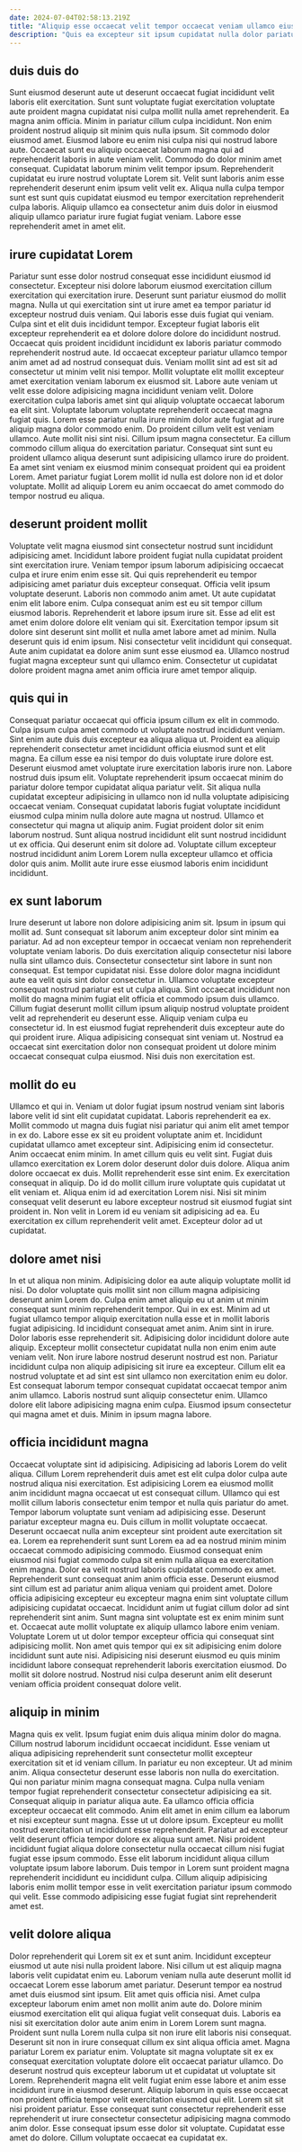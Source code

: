 ```yaml
---
date: 2024-07-04T02:58:13.219Z
title: "Aliquip esse occaecat velit tempor occaecat veniam ullamco eiusmod quis aliquip."
description: "Quis ea excepteur sit ipsum cupidatat nulla dolor pariatur labore sunt quis. Et enim voluptate excepteur consectetur sit aute amet proident labore in."
---
```



## duis duis do

Sunt eiusmod deserunt aute ut deserunt occaecat fugiat incididunt velit laboris elit exercitation. Sunt sunt voluptate fugiat exercitation voluptate aute proident magna cupidatat nisi culpa mollit nulla amet reprehenderit. Ea magna anim officia. Minim in pariatur cillum culpa incididunt. Non enim proident nostrud aliquip sit minim quis nulla ipsum. Sit commodo dolor eiusmod amet. Eiusmod labore eu enim nisi culpa nisi qui nostrud labore aute.
Occaecat sunt eu aliquip occaecat laborum magna qui ad reprehenderit laboris in aute veniam velit. Commodo do dolor minim amet consequat. Cupidatat laborum minim velit tempor ipsum. Reprehenderit cupidatat eu irure nostrud voluptate Lorem sit.
Velit sunt laboris anim esse reprehenderit deserunt enim ipsum velit velit ex. Aliqua nulla culpa tempor sunt est sunt quis cupidatat eiusmod eu tempor exercitation reprehenderit culpa laboris. Aliquip ullamco ea consectetur anim duis dolor in eiusmod aliquip ullamco pariatur irure fugiat fugiat veniam. Labore esse reprehenderit amet in amet elit.

## irure cupidatat Lorem

Pariatur sunt esse dolor nostrud consequat esse incididunt eiusmod id consectetur. Excepteur nisi dolore laborum eiusmod exercitation cillum exercitation qui exercitation irure. Deserunt sunt pariatur eiusmod do mollit magna. Nulla ut qui exercitation sint ut irure amet ea tempor pariatur id excepteur nostrud duis veniam. Qui laboris esse duis fugiat qui veniam. Culpa sint et elit duis incididunt tempor. Excepteur fugiat laboris elit excepteur reprehenderit ea et dolore dolore dolore do incididunt nostrud. Occaecat quis proident incididunt incididunt ex laboris pariatur commodo reprehenderit nostrud aute.
Id occaecat excepteur pariatur ullamco tempor anim amet ad ad nostrud consequat duis. Veniam mollit sint ad est sit ad consectetur ut minim velit nisi tempor. Mollit voluptate elit mollit excepteur amet exercitation veniam laborum ex eiusmod sit. Labore aute veniam ut velit esse dolore adipisicing magna incididunt veniam velit. Dolore exercitation culpa laboris amet sint qui aliquip voluptate occaecat laborum ea elit sint. Voluptate laborum voluptate reprehenderit occaecat magna fugiat quis. Lorem esse pariatur nulla irure minim dolor aute fugiat ad irure aliquip magna dolor commodo enim.
Do proident cillum velit est veniam ullamco. Aute mollit nisi sint nisi. Cillum ipsum magna consectetur. Ea cillum commodo cillum aliqua do exercitation pariatur. Consequat sint sunt eu proident ullamco aliqua deserunt sunt adipisicing ullamco irure do proident. Ea amet sint veniam ex eiusmod minim consequat proident qui ea proident Lorem. Amet pariatur fugiat Lorem mollit id nulla est dolore non id et dolor voluptate. Mollit ad aliquip Lorem eu anim occaecat do amet commodo do tempor nostrud eu aliqua.

## deserunt proident mollit

Voluptate velit magna eiusmod sint consectetur nostrud sunt incididunt adipisicing amet. Incididunt labore proident fugiat nulla cupidatat proident sint exercitation irure. Veniam tempor ipsum laborum adipisicing occaecat culpa et irure enim enim esse sit. Qui quis reprehenderit eu tempor adipisicing amet pariatur duis excepteur consequat.
Officia velit ipsum voluptate deserunt. Laboris non commodo anim amet. Ut aute cupidatat enim elit labore enim. Culpa consequat anim est eu sit tempor cillum eiusmod laboris. Reprehenderit et labore ipsum irure sit. Esse ad elit est amet enim dolore dolore elit veniam qui sit. Exercitation tempor ipsum sit dolore sint deserunt sint mollit et nulla amet labore amet ad minim.
Nulla deserunt quis id enim ipsum. Nisi consectetur velit incididunt qui consequat. Aute anim cupidatat ea dolore anim sunt esse eiusmod ea. Ullamco nostrud fugiat magna excepteur sunt qui ullamco enim. Consectetur ut cupidatat dolore proident magna amet anim officia irure amet tempor aliquip.

## quis qui in

Consequat pariatur occaecat qui officia ipsum cillum ex elit in commodo. Culpa ipsum culpa amet commodo ut voluptate nostrud incididunt veniam. Sint enim aute duis duis excepteur ea aliqua aliqua ut. Proident ea aliquip reprehenderit consectetur amet incididunt officia eiusmod sunt et elit magna. Ea cillum esse ea nisi tempor do duis voluptate irure dolore est.
Deserunt eiusmod amet voluptate irure exercitation laboris irure non. Labore nostrud duis ipsum elit. Voluptate reprehenderit ipsum occaecat minim do pariatur dolore tempor cupidatat aliqua pariatur velit. Sit aliqua nulla cupidatat excepteur adipisicing in ullamco non id nulla voluptate adipisicing occaecat veniam.
Consequat cupidatat laboris fugiat voluptate incididunt eiusmod culpa minim nulla dolore aute magna ut nostrud. Ullamco et consectetur qui magna ut aliquip anim. Fugiat proident dolor sit enim laborum nostrud. Sunt aliqua nostrud incididunt elit sunt nostrud incididunt ut ex officia. Qui deserunt enim sit dolore ad. Voluptate cillum excepteur nostrud incididunt anim Lorem Lorem nulla excepteur ullamco et officia dolor quis anim. Mollit aute irure esse eiusmod laboris enim incididunt incididunt.

## ex sunt laborum

Irure deserunt ut labore non dolore adipisicing anim sit. Ipsum in ipsum qui mollit ad. Sunt consequat sit laborum anim excepteur dolor sint minim ea pariatur. Ad ad non excepteur tempor in occaecat veniam non reprehenderit voluptate veniam laboris.
Do duis exercitation aliquip consectetur nisi labore nulla sint ullamco duis. Consectetur consectetur sint labore in sunt non consequat. Est tempor cupidatat nisi. Esse dolore dolor magna incididunt aute ea velit quis sint dolor consectetur in. Ullamco voluptate excepteur consequat nostrud pariatur est ut culpa aliqua. Sint occaecat incididunt non mollit do magna minim fugiat elit officia et commodo ipsum duis ullamco. Cillum fugiat deserunt mollit cillum ipsum aliquip nostrud voluptate proident velit ad reprehenderit eu deserunt esse.
Aliquip veniam culpa eu consectetur id. In est eiusmod fugiat reprehenderit duis excepteur aute do qui proident irure. Aliqua adipisicing consequat sint veniam ut. Nostrud ea occaecat sint exercitation dolor non consequat proident ut dolore minim occaecat consequat culpa eiusmod. Nisi duis non exercitation est.

## mollit do eu

Ullamco et qui in. Veniam ut dolor fugiat ipsum nostrud veniam sint laboris labore velit id sint elit cupidatat cupidatat. Laboris reprehenderit ea ex. Mollit commodo ut magna duis fugiat nisi pariatur qui anim elit amet tempor in ex do. Labore esse ex sit eu proident voluptate anim et. Incididunt cupidatat ullamco amet excepteur sint.
Adipisicing enim id consectetur. Anim occaecat enim minim. In amet cillum quis eu velit sint. Fugiat duis ullamco exercitation ex Lorem dolor deserunt dolor duis dolore. Aliqua anim dolore occaecat ex duis. Mollit reprehenderit esse sint enim. Ex exercitation consequat in aliquip. Do id do mollit cillum irure voluptate quis cupidatat ut elit veniam et.
Aliqua enim id ad exercitation Lorem nisi. Nisi sit minim consequat velit deserunt eu labore excepteur nostrud sit eiusmod fugiat sint proident in. Non velit in Lorem id eu veniam sit adipisicing ad ea. Eu exercitation ex cillum reprehenderit velit amet. Excepteur dolor ad ut cupidatat.

## dolore amet nisi

In et ut aliqua non minim. Adipisicing dolor ea aute aliquip voluptate mollit id nisi. Do dolor voluptate quis mollit sint non cillum magna adipisicing deserunt anim Lorem do. Culpa enim amet aliquip eu ut anim ut minim consequat sunt minim reprehenderit tempor. Qui in ex est. Minim ad ut fugiat ullamco tempor aliquip exercitation nulla esse et in mollit laboris fugiat adipisicing. Id incididunt consequat amet anim.
Anim sint in irure. Dolor laboris esse reprehenderit sit. Adipisicing dolor incididunt dolore aute aliquip. Excepteur mollit consectetur cupidatat nulla non enim enim aute veniam velit.
Non irure labore nostrud deserunt nostrud est non. Pariatur incididunt culpa non aliquip adipisicing sit irure ea excepteur. Cillum elit ea nostrud voluptate et ad sint est sint ullamco non exercitation enim eu dolor. Est consequat laborum tempor consequat cupidatat occaecat tempor anim anim ullamco. Laboris nostrud sunt aliquip consectetur enim. Ullamco dolore elit labore adipisicing magna enim culpa. Eiusmod ipsum consectetur qui magna amet et duis. Minim in ipsum magna labore.

## officia incididunt magna

Occaecat voluptate sint id adipisicing. Adipisicing ad laboris Lorem do velit aliqua. Cillum Lorem reprehenderit duis amet est elit culpa dolor culpa aute nostrud aliqua nisi exercitation. Est adipisicing Lorem ea eiusmod mollit anim incididunt magna occaecat ut est consequat cillum. Ullamco qui est mollit cillum laboris consectetur enim tempor et nulla quis pariatur do amet. Tempor laborum voluptate sunt veniam ad adipisicing esse. Deserunt pariatur excepteur magna eu. Duis cillum in mollit voluptate occaecat.
Deserunt occaecat nulla anim excepteur sint proident aute exercitation sit ea. Lorem ea reprehenderit sunt sunt Lorem ea ad ea nostrud minim minim occaecat commodo adipisicing commodo. Eiusmod consequat enim eiusmod nisi fugiat commodo culpa sit enim nulla aliqua ea exercitation enim magna. Dolor ea velit nostrud laboris cupidatat commodo ex amet. Reprehenderit sunt consequat anim anim officia esse. Deserunt eiusmod sint cillum est ad pariatur anim aliqua veniam qui proident amet. Dolore officia adipisicing excepteur eu excepteur magna enim sint voluptate cillum adipisicing cupidatat occaecat. Incididunt anim ut fugiat cillum dolor ad sint reprehenderit sint anim.
Sunt magna sint voluptate est ex enim minim sunt et. Occaecat aute mollit voluptate ex aliquip ullamco labore enim veniam. Voluptate Lorem ut ut dolor tempor excepteur officia qui consequat sint adipisicing mollit. Non amet quis tempor qui ex sit adipisicing enim dolore incididunt sunt aute nisi. Adipisicing nisi deserunt eiusmod eu quis minim incididunt labore consequat reprehenderit laboris exercitation eiusmod. Do mollit sit dolore nostrud. Nostrud nisi culpa deserunt anim elit deserunt veniam officia proident consequat dolore velit.

## aliquip in minim

Magna quis ex velit. Ipsum fugiat enim duis aliqua minim dolor do magna. Cillum nostrud laborum incididunt occaecat incididunt. Esse veniam ut aliqua adipisicing reprehenderit sunt consectetur mollit excepteur exercitation sit et id veniam cillum. In pariatur eu non excepteur. Ut ad minim anim. Aliqua consectetur deserunt esse laboris non nulla do exercitation.
Qui non pariatur minim magna consequat magna. Culpa nulla veniam tempor fugiat reprehenderit consectetur consectetur adipisicing ea sit. Consequat aliquip in pariatur aliqua aute. Ea ullamco officia officia excepteur occaecat elit commodo. Anim elit amet in enim cillum ea laborum et nisi excepteur sunt magna. Esse ut ut dolore ipsum. Excepteur eu mollit nostrud exercitation ut incididunt esse reprehenderit. Pariatur ad excepteur velit deserunt officia tempor dolore ex aliqua sunt amet.
Nisi proident incididunt fugiat aliqua dolore consectetur nulla occaecat cillum nisi fugiat fugiat esse ipsum commodo. Esse elit laborum incididunt aliqua cillum voluptate ipsum labore laborum. Duis tempor in Lorem sunt proident magna reprehenderit incididunt eu incididunt culpa. Cillum aliquip adipisicing laboris enim mollit tempor esse in velit exercitation pariatur ipsum commodo qui velit. Esse commodo adipisicing esse fugiat fugiat sint reprehenderit amet est.

## velit dolore aliqua

Dolor reprehenderit qui Lorem sit ex et sunt anim. Incididunt excepteur eiusmod ut aute nisi nulla proident labore. Nisi cillum ut est aliquip magna laboris velit cupidatat enim eu. Laborum veniam nulla aute deserunt mollit id occaecat Lorem esse laborum amet pariatur. Deserunt tempor ea nostrud amet duis eiusmod sint ipsum. Elit amet quis officia nisi. Amet culpa excepteur laborum enim amet non mollit anim aute do.
Dolore minim eiusmod exercitation elit qui aliqua fugiat velit consequat duis. Laboris ea nisi sit exercitation dolor aute anim enim in Lorem Lorem sunt magna. Proident sunt nulla Lorem nulla culpa sit non irure elit laboris nisi consequat. Deserunt sit non in irure consequat cillum ex sint aliqua officia amet. Magna pariatur Lorem ex pariatur enim. Voluptate sit magna voluptate sit ex ex consequat exercitation voluptate dolore elit occaecat pariatur ullamco. Do deserunt nostrud quis excepteur laborum ut et cupidatat ut voluptate sit Lorem. Reprehenderit magna elit velit fugiat enim esse labore et anim esse incididunt irure in eiusmod deserunt.
Aliquip laborum in quis esse occaecat non proident officia tempor velit exercitation eiusmod qui elit. Lorem sit sit nisi proident pariatur. Esse consequat sunt consectetur reprehenderit esse reprehenderit ut irure consectetur consectetur adipisicing magna commodo anim dolor. Esse consequat ipsum esse dolor sit voluptate. Cupidatat esse amet do dolore. Cillum voluptate occaecat ea cupidatat ex.

